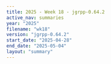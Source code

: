 ```yaml
---
title: 2025 - Week 18 - jgrpp-0.64.2
active_nav: summaries
year: "2025"
filename: "wk18"
version: "jgrpp-0.64.2"
start_date: "2025-04-28"
end_date: "2025-05-04"
layout: "summary"
---
```

